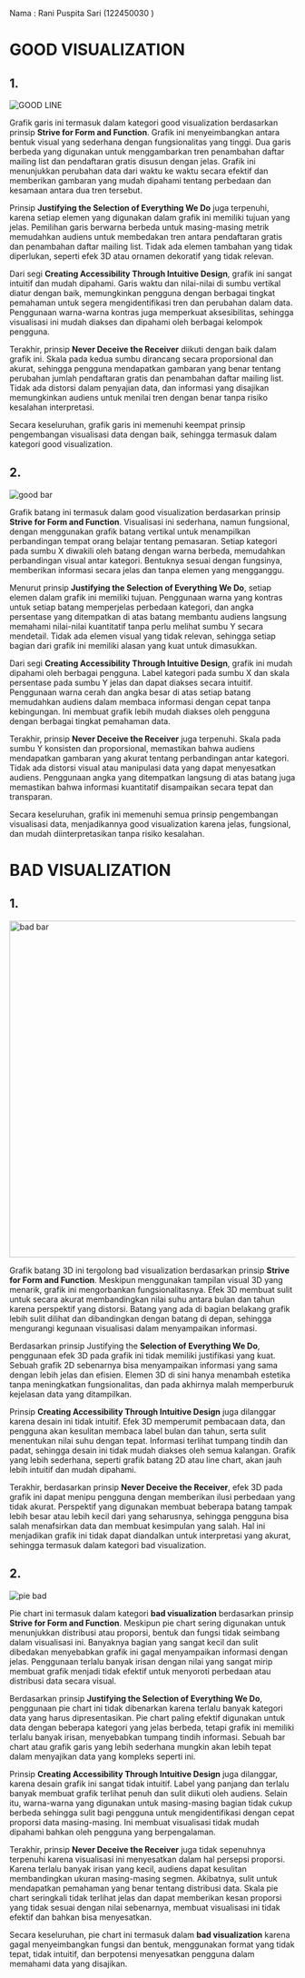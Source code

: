 Nama : Rani Puspita Sari (122450030 )
# GOOD VISUALIZATION
## 1. 
![GOOD LINE](https://github.com/user-attachments/assets/8628432d-35e0-43dd-90fb-2cdd28823e95)

Grafik garis ini termasuk dalam kategori good visualization berdasarkan prinsip **Strive for Form and Function**. Grafik ini menyeimbangkan antara bentuk visual yang sederhana dengan fungsionalitas yang tinggi. Dua garis berbeda yang digunakan untuk menggambarkan tren penambahan daftar mailing list dan pendaftaran gratis disusun dengan jelas. Grafik ini menunjukkan perubahan data dari waktu ke waktu secara efektif dan memberikan gambaran yang mudah dipahami tentang perbedaan dan kesamaan antara dua tren tersebut.

Prinsip **Justifying the Selection of Everything We Do** juga terpenuhi, karena setiap elemen yang digunakan dalam grafik ini memiliki tujuan yang jelas. Pemilihan garis berwarna berbeda untuk masing-masing metrik memudahkan audiens untuk membedakan tren antara pendaftaran gratis dan penambahan daftar mailing list. Tidak ada elemen tambahan yang tidak diperlukan, seperti efek 3D atau ornamen dekoratif yang tidak relevan.

Dari segi **Creating Accessibility Through Intuitive Design**, grafik ini sangat intuitif dan mudah dipahami. Garis waktu dan nilai-nilai di sumbu vertikal diatur dengan baik, memungkinkan pengguna dengan berbagai tingkat pemahaman untuk segera mengidentifikasi tren dan perubahan dalam data. Penggunaan warna-warna kontras juga memperkuat aksesibilitas, sehingga visualisasi ini mudah diakses dan dipahami oleh berbagai kelompok pengguna.

Terakhir, prinsip **Never Deceive the Receiver** diikuti dengan baik dalam grafik ini. Skala pada kedua sumbu dirancang secara proporsional dan akurat, sehingga pengguna mendapatkan gambaran yang benar tentang perubahan jumlah pendaftaran gratis dan penambahan daftar mailing list. Tidak ada distorsi dalam penyajian data, dan informasi yang disajikan memungkinkan audiens untuk menilai tren dengan benar tanpa risiko kesalahan interpretasi.

Secara keseluruhan, grafik garis ini memenuhi keempat prinsip pengembangan visualisasi data dengan baik, sehingga termasuk dalam kategori good visualization.

## 2. 
![good bar](https://github.com/user-attachments/assets/559e39fb-a284-4043-b37e-e3b5596baf39)

Grafik batang ini termasuk dalam good visualization berdasarkan prinsip **Strive for Form and Function**. Visualisasi ini sederhana, namun fungsional, dengan menggunakan grafik batang vertikal untuk menampilkan perbandingan tempat orang belajar tentang pemasaran. Setiap kategori pada sumbu X diwakili oleh batang dengan warna berbeda, memudahkan perbandingan visual antar kategori. Bentuknya sesuai dengan fungsinya, memberikan informasi secara jelas dan tanpa elemen yang mengganggu.

Menurut prinsip **Justifying the Selection of Everything We Do**, setiap elemen dalam grafik ini memiliki tujuan. Penggunaan warna yang kontras untuk setiap batang memperjelas perbedaan kategori, dan angka persentase yang ditempatkan di atas batang membantu audiens langsung memahami nilai-nilai kuantitatif tanpa perlu melihat sumbu Y secara mendetail. Tidak ada elemen visual yang tidak relevan, sehingga setiap bagian dari grafik ini memiliki alasan yang kuat untuk dimasukkan.

Dari segi **Creating Accessibility Through Intuitive Design**, grafik ini mudah dipahami oleh berbagai pengguna. Label kategori pada sumbu X dan skala persentase pada sumbu Y jelas dan dapat diakses secara intuitif. Penggunaan warna cerah dan angka besar di atas setiap batang memudahkan audiens dalam membaca informasi dengan cepat tanpa kebingungan. Ini membuat grafik lebih mudah diakses oleh pengguna dengan berbagai tingkat pemahaman data.

Terakhir, prinsip **Never Deceive the Receiver** juga terpenuhi. Skala pada sumbu Y konsisten dan proporsional, memastikan bahwa audiens mendapatkan gambaran yang akurat tentang perbandingan antar kategori. Tidak ada distorsi visual atau manipulasi data yang dapat menyesatkan audiens. Penggunaan angka yang ditempatkan langsung di atas batang juga memastikan bahwa informasi kuantitatif disampaikan secara tepat dan transparan.

Secara keseluruhan, grafik ini memenuhi semua prinsip pengembangan visualisasi data, menjadikannya good visualization karena jelas, fungsional, dan mudah diinterpretasikan tanpa risiko kesalahan.

# BAD VISUALIZATION
## 1. 
<img width="593" alt="bad bar" src="https://github.com/user-attachments/assets/1bfe9f4f-d5d5-44a2-9636-e5c59032456a">

Grafik batang 3D ini tergolong bad visualization berdasarkan prinsip **Strive for Form and Function**. Meskipun menggunakan tampilan visual 3D yang menarik, grafik ini mengorbankan fungsionalitasnya. Efek 3D membuat sulit untuk secara akurat membandingkan nilai suhu antara bulan dan tahun karena perspektif yang distorsi. Batang yang ada di bagian belakang grafik lebih sulit dilihat dan dibandingkan dengan batang di depan, sehingga mengurangi kegunaan visualisasi dalam menyampaikan informasi.

Berdasarkan prinsip Justifying the **Selection of Everything We Do**, penggunaan efek 3D pada grafik ini tidak memiliki justifikasi yang kuat. Sebuah grafik 2D sebenarnya bisa menyampaikan informasi yang sama dengan lebih jelas dan efisien. Elemen 3D di sini hanya menambah estetika tanpa meningkatkan fungsionalitas, dan pada akhirnya malah memperburuk kejelasan data yang ditampilkan.

Prinsip **Creating Accessibility Through Intuitive Design** juga dilanggar karena desain ini tidak intuitif. Efek 3D memperumit pembacaan data, dan pengguna akan kesulitan membaca label bulan dan tahun, serta sulit menentukan nilai suhu dengan tepat. Informasi terlihat tumpang tindih dan padat, sehingga desain ini tidak mudah diakses oleh semua kalangan. Grafik yang lebih sederhana, seperti grafik batang 2D atau line chart, akan jauh lebih intuitif dan mudah dipahami.

Terakhir, berdasarkan prinsip **Never Deceive the Receiver**, efek 3D pada grafik ini dapat menipu pengguna dengan memberikan ilusi perbedaan yang tidak akurat. Perspektif yang digunakan membuat beberapa batang tampak lebih besar atau lebih kecil dari yang seharusnya, sehingga pengguna bisa salah menafsirkan data dan membuat kesimpulan yang salah. Hal ini menjadikan grafik ini tidak dapat diandalkan untuk interpretasi yang akurat, sehingga termasuk dalam kategori bad visualization.

## 2. 
![pie bad](https://github.com/user-attachments/assets/44417105-c45e-4623-a14f-d93b70a539f6)

Pie chart ini termasuk dalam kategori **bad visualization** berdasarkan prinsip **Strive for Form and Function**. Meskipun pie chart sering digunakan untuk menunjukkan distribusi atau proporsi, bentuk dan fungsi tidak seimbang dalam visualisasi ini. Banyaknya bagian yang sangat kecil dan sulit dibedakan menyebabkan grafik ini gagal menyampaikan informasi dengan jelas. Penggunaan terlalu banyak irisan dengan nilai yang sangat mirip membuat grafik menjadi tidak efektif untuk menyoroti perbedaan atau distribusi data secara visual.

Berdasarkan prinsip **Justifying the Selection of Everything We Do**, penggunaan pie chart ini tidak dibenarkan karena terlalu banyak kategori data yang harus dipresentasikan. Pie chart paling efektif digunakan untuk data dengan beberapa kategori yang jelas berbeda, tetapi grafik ini memiliki terlalu banyak irisan, menyebabkan tumpang tindih informasi. Sebuah bar chart atau grafik garis yang lebih sederhana mungkin akan lebih tepat dalam menyajikan data yang kompleks seperti ini.

Prinsip **Creating Accessibility Through Intuitive Design** juga dilanggar, karena desain grafik ini sangat tidak intuitif. Label yang panjang dan terlalu banyak membuat grafik terlihat penuh dan sulit diikuti oleh audiens. Selain itu, warna-warna yang digunakan untuk masing-masing bagian tidak cukup berbeda sehingga sulit bagi pengguna untuk mengidentifikasi dengan cepat proporsi data masing-masing. Ini membuat visualisasi tidak mudah dipahami bahkan oleh pengguna yang berpengalaman.

Terakhir, prinsip **Never Deceive the Receiver** juga tidak sepenuhnya terpenuhi karena visualisasi ini menyesatkan dalam hal persepsi proporsi. Karena terlalu banyak irisan yang kecil, audiens dapat kesulitan membandingkan ukuran masing-masing segmen. Akibatnya, sulit untuk mendapatkan pemahaman yang benar tentang distribusi data. Skala pie chart seringkali tidak terlihat jelas dan dapat memberikan kesan proporsi yang tidak sesuai dengan nilai sebenarnya, membuat visualisasi ini tidak efektif dan bahkan bisa menyesatkan.

Secara keseluruhan, pie chart ini termasuk dalam **bad visualization** karena gagal menyeimbangkan fungsi dan bentuk, menggunakan format yang tidak tepat, tidak intuitif, dan berpotensi menyesatkan pengguna dalam memahami data yang disajikan.
